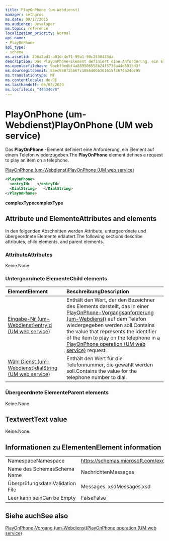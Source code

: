 ```yaml
---
title: PlayOnPhone (um-Webdienst)
manager: sethgros
ms.date: 09/17/2015
ms.audience: Developer
ms.topic: reference
localization_priority: Normal
api_name:
- PlayOnPhone
api_type:
- schema
ms.assetid: 206a2ad1-a01d-4e71-99a1-90c2530423da
description: Das PlayOnPhone-Element definiert eine Anforderung, ein Element auf einem Telefon wiederzugeben.
ms.openlocfilehash: 9acbf9edbf4a889506558b24f5736a44d5015d3f
ms.sourcegitcommit: 88ec988f2bb67c1866d06b361615f3674a24e795
ms.translationtype: MT
ms.contentlocale: de-DE
ms.lasthandoff: 06/03/2020
ms.locfileid: "44434078"
---
```

# <a name="playonphone-um-web-service"></a><span data-ttu-id="1310f-103">PlayOnPhone (um-Webdienst)</span><span class="sxs-lookup"><span data-stu-id="1310f-103">PlayOnPhone (UM web service)</span></span>

<span data-ttu-id="1310f-104">Das **PlayOnPhone** -Element definiert eine Anforderung, ein Element auf einem Telefon wiederzugeben.</span><span class="sxs-lookup"><span data-stu-id="1310f-104">The **PlayOnPhone** element defines a request to play an item on a telephone.</span></span> 
  
[<span data-ttu-id="1310f-105">PlayOnPhone (um-Webdienst)</span><span class="sxs-lookup"><span data-stu-id="1310f-105">PlayOnPhone (UM web service)</span></span>](playonphone-um-web-service.md)
  
```xml
<PlayOnPhone>
  <entryId>   </entryId>
  <DialString>   </DialString>
</PlayOnPhone>
```

 <span data-ttu-id="1310f-106">**complexType**</span><span class="sxs-lookup"><span data-stu-id="1310f-106">**complexType**</span></span>
## <a name="attributes-and-elements"></a><span data-ttu-id="1310f-107">Attribute und Elemente</span><span class="sxs-lookup"><span data-stu-id="1310f-107">Attributes and elements</span></span>

<span data-ttu-id="1310f-108">In den folgenden Abschnitten werden Attribute, untergeordnete und übergeordnete Elemente erläutert.</span><span class="sxs-lookup"><span data-stu-id="1310f-108">The following sections describe attributes, child elements, and parent elements.</span></span>
  
### <a name="attributes"></a><span data-ttu-id="1310f-109">Attribute</span><span class="sxs-lookup"><span data-stu-id="1310f-109">Attributes</span></span>

<span data-ttu-id="1310f-110">Keine.</span><span class="sxs-lookup"><span data-stu-id="1310f-110">None.</span></span>
  
### <a name="child-elements"></a><span data-ttu-id="1310f-111">Untergeordnete Elemente</span><span class="sxs-lookup"><span data-stu-id="1310f-111">Child elements</span></span>

|<span data-ttu-id="1310f-112">**Element**</span><span class="sxs-lookup"><span data-stu-id="1310f-112">**Element**</span></span>|<span data-ttu-id="1310f-113">**Beschreibung**</span><span class="sxs-lookup"><span data-stu-id="1310f-113">**Description**</span></span>|
|:-----|:-----|
|[<span data-ttu-id="1310f-114">Eingabe-Nr (um-Webdienst)</span><span class="sxs-lookup"><span data-stu-id="1310f-114">entryId (UM web service)</span></span>](entryid-um-web-service.md) <br/> |<span data-ttu-id="1310f-115">Enthält den Wert, der den Bezeichner des Elements darstellt, das in einer [PlayOnPhone-Vorgangsanforderung (um-Webdienst)](playonphone-operation-um-web-service.md) auf dem Telefon wiedergegeben werden soll.</span><span class="sxs-lookup"><span data-stu-id="1310f-115">Contains the value that represents the identifier of the item to play on the telephone in a [PlayOnPhone operation (UM web service)](playonphone-operation-um-web-service.md) request.</span></span>  <br/> |
|[<span data-ttu-id="1310f-116">Wähl Dienst (um-Webdienst)</span><span class="sxs-lookup"><span data-stu-id="1310f-116">dialString (UM web service)</span></span>](dialstring-um-web-service.md) <br/> |<span data-ttu-id="1310f-117">Enthält den Wert für die Telefonnummer, die gewählt werden soll.</span><span class="sxs-lookup"><span data-stu-id="1310f-117">Contains the value for the telephone number to dial.</span></span>  <br/> |
   
### <a name="parent-elements"></a><span data-ttu-id="1310f-118">Übergeordnete Elemente</span><span class="sxs-lookup"><span data-stu-id="1310f-118">Parent elements</span></span>

<span data-ttu-id="1310f-119">Keine.</span><span class="sxs-lookup"><span data-stu-id="1310f-119">None.</span></span>
  
## <a name="text-value"></a><span data-ttu-id="1310f-120">Textwert</span><span class="sxs-lookup"><span data-stu-id="1310f-120">Text value</span></span>

<span data-ttu-id="1310f-121">Keine.</span><span class="sxs-lookup"><span data-stu-id="1310f-121">None.</span></span>
  
## <a name="element-information"></a><span data-ttu-id="1310f-122">Informationen zu Elementen</span><span class="sxs-lookup"><span data-stu-id="1310f-122">Element information</span></span>

|||
|:-----|:-----|
|<span data-ttu-id="1310f-123">Namespace</span><span class="sxs-lookup"><span data-stu-id="1310f-123">Namespace</span></span>  <br/> |https://schemas.microsoft.com/exchange/services/2006/messages  <br/> |
|<span data-ttu-id="1310f-124">Name des Schemas</span><span class="sxs-lookup"><span data-stu-id="1310f-124">Schema Name</span></span>  <br/> |<span data-ttu-id="1310f-125">Nachrichten</span><span class="sxs-lookup"><span data-stu-id="1310f-125">Messages</span></span>  <br/> |
|<span data-ttu-id="1310f-126">Überprüfungsdatei</span><span class="sxs-lookup"><span data-stu-id="1310f-126">Validation File</span></span>  <br/> |<span data-ttu-id="1310f-127">Messages. xsd</span><span class="sxs-lookup"><span data-stu-id="1310f-127">Messages.xsd</span></span>  <br/> |
|<span data-ttu-id="1310f-128">Leer kann sein</span><span class="sxs-lookup"><span data-stu-id="1310f-128">Can be Empty</span></span>  <br/> |<span data-ttu-id="1310f-129">False</span><span class="sxs-lookup"><span data-stu-id="1310f-129">False</span></span>  <br/> |
   
## <a name="see-also"></a><span data-ttu-id="1310f-130">Siehe auch</span><span class="sxs-lookup"><span data-stu-id="1310f-130">See also</span></span>



[<span data-ttu-id="1310f-131">PlayOnPhone-Vorgang (um-Webdienst)</span><span class="sxs-lookup"><span data-stu-id="1310f-131">PlayOnPhone operation (UM web service)</span></span>](playonphone-operation-um-web-service.md)

